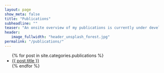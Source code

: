```yaml
---
layout: page
show_meta: false
title: "Publications"
subheadline: ""
teaser: "An onsite overview of my publications is currently under development. In the meantime, I refer to the list of my publications that is <a target='_blank' href='http://www.simula.no/people/leon'>available via Simula</a> or to my <a target='_blank' href='https://www.mendeley.com/profiles/leon-moonen/'>Mendeley homepage.</a>"
header:
   image_fullwidth: "header_unsplash_forest.jpg"
permalink: "/publications/"
---
```

<ul>
    {% for post in site.categories.publications %}
    <li><a href="{{ site.url }}{{ post.url }}">{{ post.title }}</a></li>
    {% endfor %}
</ul>
